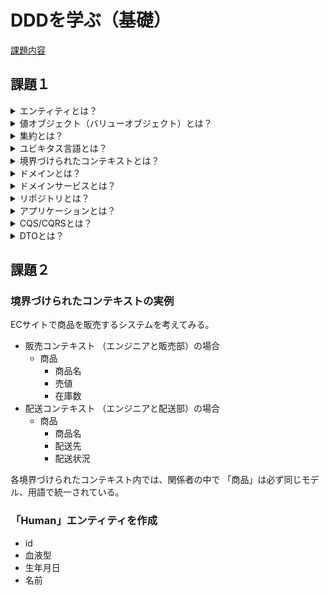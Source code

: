 # DDDを学ぶ（基礎） 
[課題内容](https://airtable.com/appPxhCPFYGqqN9YU/tblVlFr2q4lIqDKYc/viwX8r6DpCRp80swL/rec7UTLVNAdjzu2sQ?blocks=hide)

## 課題１
<details>
    <summary>エンティティとは？</summary>
    <p>エンティティとは、データベースに格納されるデータのことです。</p>
    <p>エンティティ」とは一意なものを表現する概念。一意であるため、長期にわたって変化できるオブジェクトとなります。</p>
    <p>エンティティの例として「社員」というモデルを挙げる。</p>
    <p>社員の「山田」は識別子（社員番号）は`123` だとする。同じ名前である社員「山田」が入社しても、識別子(社員番号)が異なっていたら全くの別の人物になる。</p>
</details>

<details>
    <summary>値オブジェクト（バリューオブジェクト）とは？</summary>
    <p>値オブジェクトとは、エンティティに格納される値のことです。</p>
    <p>「値オブジェクト」は何かを計測したり、定量化したりして説明する際に使用するオブジェクト。</p>
    <p>数字／文字列／日付をはじめ、姓／名／金額／色といった「ユビキタス言語」を表現するために活用します。例えば、電話番号を数値型（Int型）ではなくPhoneNumber型を作ることで、ドメインの業務をプログラムでわかりやすく示すことができます。</p>
    <p>「エンティティ」とは対照的に「一意に識別して変更を管理する必要がないモノ」を値オブジェクトとします。適切に設計していれば、値を想定外に書き換えられてしまうリスクが無いため安心して開発できます。そのため、使いやすくテストしやすいメリットがあります。保守性や可読性に優れているため、DDDでは積極的に使用することが推奨</p>
    <ul>
        <h3>値オブジェクトの特徴</h3>
        <li>1.計測／定量化／説明:ドメイン内の何かを計測したり定量化したり説明</li>
        <li>2.不変性:状態を不変に保つことができる</li>
        <li>3.概念的な統一体:関連する属性を不可欠な単位として組み合わせることで、概念的な統一体を形成する</li>
        <li>4.交換可能性:計測値や説明が変わったときには、全体を完全に置き換えられる</li>
        <li>5.等価性:値が等しいかどうかを、他と比較できる</li>
        <li>6.副作用のない振る舞い:協力関係にあるその他の概念に「副作用のない振る舞い」を提供する</li>
    </ul>
</details>

<details>
    <summary>集約とは？</summary>
    <p>集約とは、エンティティに格納される値を集約したもののこと。もしくは「必ず守りたい強い整合性を持ったオブジェクトのまとまり」のこと</p>
    <p>集約（Aggregates）とは、オブジェクトのまとまりを表し、整合性を保ちながらデータを更新する単位となります。通常はオブジェクトの集まりの「境界線」の意味で使われ、オブジェクト群の生成／読み込み／変更／保存といったライフサイクル管理が行われます。</p>
</details>

<details>
    <summary>ユビキタス言語とは？</summary>
    <p>「ユビキタス言語」とはドメインエキスパートや開発者を含めたチーム全体で作り上げる共有言語</p>
</details>

<details>
    <summary>境界づけられたコンテキストとは？</summary>
    <p>ドメインの課題を解決する部分を「境界づけられたコンテキスト」と呼びます。IDDDでは、1つの「コアドメイン（もしくはサブドメイン）」に、1つの「境界づけられたコンテキスト」が対応している状態が最適だとされている。</p>
    <ul>
        <li>ドメインに登場する用語について名称とアクションを記載する（正式なUMLにこだわると議論が進まなくなるのでフリーフォーマットで記載する）。</li>
        <li>ユビキタス言語選定のために「用語集」を作成する。用語の候補と採用／却下理由を記載する。さらに用語の定義を書くことで、ドメインに関連する用語を見つけられる。</li>
        <li>用語集の作成が困難な場合は、すでに存在しているドキュメントを集めてきて、重要な用語やフレーズを取り出す。</li>
    </ul>
</details>

<details>
    <summary>ドメインとは？</summary>
    広義のドメインには「分析対象となる問題領域」と「事業課題の改善に取り組む解決領域」が含まれています。そして、分析対象となる問題領域が「ドメイン」です。
</details>

<details>
    <summary>ドメインサービスとは？</summary>
    <p>エンティティや値オブジェクトの責務ではないドメインモデルのロジック</p>
    <p>ドメインモデルが扱う「粒度の細かい処理」を担うものです。その処理がエンティティ（5章）／値オブジェクト（6章）／集約（10章）でもない場合に、ドメインサービスとして実装します。そのため、ドメインサービスはユビキタス言語として表現されます。</p>
</details>

<details>
    <summary>リポジトリとは？</summary>
    <p>「リポジトリ」とはデータの「保管庫」を表します。</p>
    <p>エンティティや値オブジェクトから構成される集約の格納と取得を担当します。リポジトリは、クライアントへ集約を提供し、背後のデータベースとのやり取りを隠ぺい</p>
</details>

<details>
    <summary>アプリケーションとは？</summary>
    <p>「アプリケーション」とは、広義の意味では「システム」全体のこと</p>
    <p>ドメインモデルを使用するクライアントである「ユーザーインターフェイス層」「アプリケーション層」についてのこと</p>
    <p>アプリケーションサービスの責務は、タスクの調整であり、ユースケースのイベントフローごとにメソッドを提供します。アプリケーションサービスはあくまで調整役のため、薄い処理を行うだけのレイヤーとなります。</p>
</details>

<details>
    <summary>CQS/CQRSとは？</summary>
    <p>CQRS(Command Query Responsibility Segregation: コマンドクエリ責務分離) とは、「参照に使用するモデルと更新に使用するモデルを 分離する」というアーキテクチャのこと</p>
    
</details>

<details>
    <summary>DTOとは？</summary>
</details>

## 課題２
### 境界づけられたコンテキストの実例
 ECサイトで商品を販売するシステムを考えてみる。
- 販売コンテキスト （エンジニアと販売部）の場合
  - 商品
    - 商品名
    - 売値
    - 在庫数
- 配送コンテキスト （エンジニアと配送部）の場合
  - 商品
    - 商品名
    - 配送先
    - 配送状況

各境界づけられたコンテキスト内では、関係者の中で
「商品」は必ず同じモデル、用語で統一されている。

### 「Human」エンティティを作成
- id
- 血液型
- 生年月日
- 名前